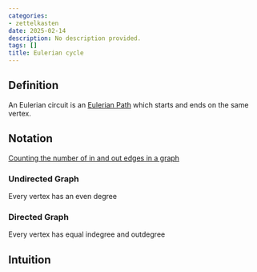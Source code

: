 ```yaml
---
categories:
- zettelkasten
date: 2025-02-14
description: No description provided.
tags: []
title: Eulerian cycle
---
```


## Definition

An Eulerian circuit is an [Eulerian Path](Eulerian%20Path.md) which starts and ends on the same vertex.

## Notation

[Counting the number of in and out edges in a graph](Counting%20the%20number%20of%20in%20and%20out%20edges%20in%20a%20graph.md)

### Undirected Graph

Every vertex has an even degree

### Directed Graph

Every vertex has equal indegree and outdegree

## Intuition
